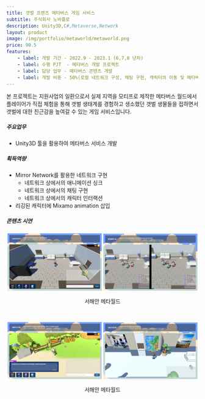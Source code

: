 ```yaml
---
title: 갯벌 프렌즈 메타버스 게임 서비스
subtitle: 주식회사 노바플로
description: Unity3D,C#,Metaverse,Network
layout: product
image: /img/portfolio/metaworld/metaworld.png
price: 90.5
features:
    - label: 개발 기간 - 2022.9 - 2023.1 (6,7,8 년차)
    - label: 수행 PJT  - 메타버스 개발 프로젝트  
    - label: 담당 업무 - 메타버스 콘텐츠 개발  
    - label: 개발 비중 - 50%(로컬 네트워크 구성, 채팅 구현, 캐릭터의 이동 및 메타버스 월드 구현)
---
```


본 프로젝트는 지원사업의 일환으로서 실제 지역을 모티프로 제작한 메타버스 월드에서 플레이어가 직접 체험을 통해 갯벌 생태계를 경험하고 생소했던 갯벌 생물들을 접하면서 갯벌에 대한 친근감을 높여갈 수 있는 게임 서비스입니다.  

##### 주요업무  
- Unity3D 툴을 활용하여 메타버스 서비스 개발 
  
##### 획득역량  
- Mirror Network를 활용한 네트워크 구현
  - 네트워크 상에서의 애니메이션 싱크  
  - 네트워크 상에서의 채팅 구현  
  - 네트워크 상에서의 캐릭터 인터랙션  
- 리깅된 캐릭터에 Mixamo animation 삽입  


##### 콘텐츠 시연
<p align="center">
<img src="/img/portfolio/metaworld/metaworld01.PNG" width="49%">
<img src="/img/portfolio/metaworld/metaworld02.PNG" width="49%">
<figcaption align="center">서해안 메타월드</figcaption>
</p>
<br/>

   
<p align="center">
<img src="/img/portfolio/metaworld/metaworld03.PNG" width="49%">
<img src="/img/portfolio/metaworld/metaworld04.PNG" width="49%">
<figcaption align="center">서해안 메타월드</figcaption>
</p>
<br/>
